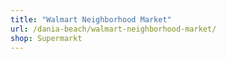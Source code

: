 ```yaml
---
title: "Walmart Neighborhood Market"
url: /dania-beach/walmart-neighborhood-market/
shop: Supermarkt
---
```

